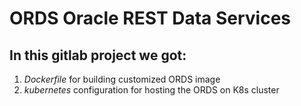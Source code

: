# ORDS Oracle REST Data Services
## In this gitlab project we got:
1. *Dockerfile* for building customized ORDS image
2. *kubernetes* configuration for hosting the ORDS on K8s cluster